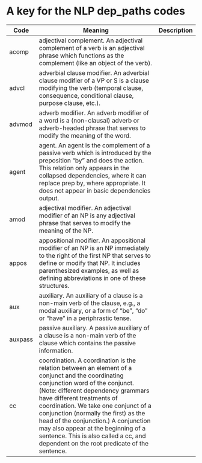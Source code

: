 # A key for the NLP dep_paths codes

Code | Meaning | Description
-------|--------|------
acomp | adjectival complement. An adjectival complement of a verb is an adjectival phrase which functions as the complement (like an object of the verb). 
advcl | adverbial clause modifier. An adverbial clause modifier of a VP or S is a clause modifying the verb (temporal clause, consequence, conditional clause, purpose clause, etc.).
advmod | adverb modifier. An adverb modifier of a word is a (non-clausal) adverb or adverb-headed phrase that serves to modify the meaning of the word.
agent | agent. An agent is the complement of a passive verb which is introduced by the preposition “by” and does the action. This relation only appears in the collapsed dependencies, where it can replace prep by, where appropriate. It does not appear in basic dependencies output.
amod | adjectival modifier. An adjectival modifier of an NP is any adjectival phrase that serves to modify the meaning of the NP.
appos | appositional modifier. An appositional modifier of an NP is an NP immediately to the right of the first NP that serves to define or modify that NP. It includes parenthesized examples, as well as defining abbreviations in one of these structures.
aux | auxiliary. An auxiliary of a clause is a non-main verb of the clause, e.g., a modal auxiliary, or a form of “be”, “do” or “have” in a periphrastic tense.
auxpass | passive auxiliary. A passive auxiliary of a clause is a non-main verb of the clause which contains the passive information.
cc | coordination. A coordination is the relation between an element of a conjunct and the coordinating conjunction word of the conjunct. (Note: different dependency grammars have different treatments of coordination. We take one conjunct of a conjunction (normally the first) as the head of the conjunction.) A conjunction may also appear at the beginning of a sentence. This is also called a cc, and dependent on the root predicate of the sentence.
